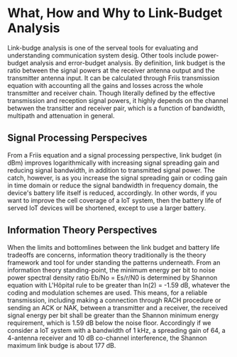 # What, How and Why to Link-Budget Analysis

Link-budge analysis is one of the serveal tools for evaluating and understanding communication system desig. Other tools include power-budget analysis and error-budget analysis.  By definition, link budget is the ratio between the signal powers at the receiver antenna output and the transmitter antenna input. It can be calculated through Friis transmission equation with accounting all the gains and losses across the whole transmitter and receiver chain. Though literally defined by the effective transmission and reception signal powers, it highly depends on the channel betwwen the transitter and receiver pair, which is a function of bandwidth, multipath and attenuation in general.

## Signal Processing Perspecives
From a Friis equation and a signal processing perspective, link budget (in dBm) improves logarithmically with increasing signal spreading gain and reducing signal bandwidth, in addition to transmitted signal power. The catch, however, is as you increase the signal spreading gain or coding gain in time domain or reduce the signal bandwidth in frequency domain, the device's battery life itself is reduced, accordingly.  In other words, if you want to improve the cell coverage of a IoT system,  then the battery life of served IoT devices will be shortened, except to use a larger battery.


## Information Theory Perspectives
When the limits and bottomlines between the link budget and battery life tradeoffs are concerns, information theory traditionally is the theory framework and tool for under standing the patterns underneath. From an information theory standing-point, the minimum energy per bit to noise power spectral density ratio Eb/No = Es/r/N0 is determined by Shannon equation with L'Hôpital rule to be greater than ln(2) = -1.59 dB, whatever the coding and modulation schemes are used.  This means, for a reliable transmission, including making a connection through RACH procedure or sending an ACK or NAK, between a transmitter and a receiver, the received signal energy per bit shall be greater than the Shannon minimum energy requirement, which is 1.59 dB below the noise floor. Accordingly if we consider a IoT system with a bandwidth of 1 kHz, a spreading gain of 64, a 4-antenna receiver and 10 dB co-channel interference, the Shannon maximum link budge is about 177 dB.
